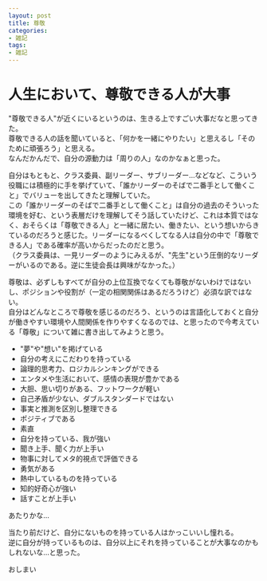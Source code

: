```yaml
---
layout: post
title: 尊敬
categories:
- 雑記
tags:
- 雑記
---
```


# 人生において、尊敬できる人が大事

"尊敬できる人"が近くにいるというのは、生きる上ですごい大事だなと思ってきた。  
尊敬できる人の話を聞いていると、「何かを一緒にやりたい」と思えるし「そのために頑張ろう」と思える。  
なんだかんだで、自分の源動力は「周りの人」なのかなぁと思った。

自分はもともと、クラス委員、副リーダー、サブリーダー…などなど、こういう役職には積極的に手を挙げていて、「誰かリーダーのそばで二番手として働くこと」でバリューを出してきたと理解していた。  
この「誰かリーダーのそばで二番手として働くこと」は自分の過去のそういった環境を好む、という表層だけを理解してそう話していたけど、これは本質ではなく、おそらくは「尊敬できる人」と一緒に居たい、働きたい、という想いからきているのだろうと感じた。リーダーになるべくしてなる人は自分の中で「尊敬できる人」である確率が高いからだったのだと思う。  
（クラス委員は、一見リーダーのようにみえるが、"先生"という圧倒的なリーダーがいるのである。逆に生徒会長は興味がなかった。）

尊敬は、必ずしもすべてが自分の上位互換でなくても尊敬がないわけではないし、ポジションや役割が（一定の相関関係はあるだろうけど）必須な訳ではない。  
自分はどんなところで尊敬を感じるのだろう、というのは言語化しておくと自分が働きやすい環境や人間関係を作りやすくなるのでは、と思ったので今考えている「尊敬」について雑に書き出してみようと思う。

- "夢"や"想い"を掲げている
- 自分の考えにこだわりを持っている
- 論理的思考力、ロジカルシンキングができる
- エンタメや生活において、感情の表現が豊かである
- 大胆、思い切りがある、フットワークが軽い
- 自己矛盾が少ない、ダブルスタンダードではない
- 事実と推測を区別し整理できる
- ポジティブである
- 素直
- 自分を持っている、我が強い
- 聞き上手、聞く力が上手い
- 物事に対してメタ的視点で評価できる
- 勇気がある
- 熱中しているものを持っている
- 知的好奇心が強い
- 話すことが上手い

あたりかな…

当たり前だけど、自分にないものを持っている人はかっこいいし憧れる。  
逆に自分が持っているものは、自分以上にそれを持っていることが大事なのかもしれないな…と思った。

おしまい
